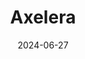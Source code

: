 ---  
layout: startup_page  
title: "Axelera"  
id: "axelera.ai"  
permalink: "/axeleraaxelera.ai06272024/"  
website: "https://www.axelera.ai/"  
funding_round: "Series B"  
funding_amount: "$68M"  
investors: "European Innovation Council Fund, Innovation Industries Strategic Partnership Fund, Invest-NL, Samsung Catalyst Fund"  
about: "Axelera designs AI-running chips and systems for applications like security, retail, automotive, and robotics, supplying partners manufacturing B2B edge computing and internet of things products. Their chips utilize RISC-V ISA and in-memory computing for high performance and efficiency. The company aims to democratize access to AI from the edge to the cloud."  
markets: "AI, Semiconductors, Edge Computing, Internet of Things"  
hq: "Eindhoven, North Brabant, Netherlands"  
founded_year: "2021"  
linkedin: "https://www.linkedin.com/company/axelera-ai/"  
twitter: "https://twitter.com/AxeleraAI"  
instagram: ""  
facebook: "https://www.facebook.com/profile.php?id=100083116423051"  
crunchbase: "https://www.crunchbase.com/organization/axelera-ai"  
pitchbook: "https://pitchbook.com/profiles/company/472390-30"  

date_display: "27-Jun-2024"  
date: "2024-06-27"

# SEO Optimization  
meta_title: "Axelera - Series B Funding ($68M)"  
meta_description: "Axelera, Axelera designs AI-running chips and systems for applications like security, retail, automotive, and robotics, supplying partners manufacturing B2B ed..."  
meta_keywords: "Axelera, AI, Semiconductors, Edge Computing, Internet of Things, Series B funding"  
canonical_url: "https://startup.projectstartups.com/axeleraaxelera.ai06272024/"  
---